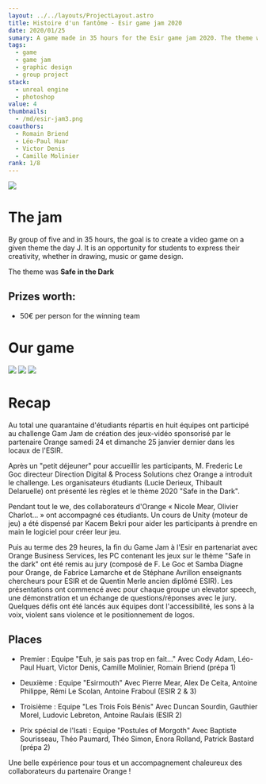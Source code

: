 ```yaml
---
layout: ../../layouts/ProjectLayout.astro
title: Histoire d'un fantôme - Esir game jam 2020
date: 2020/01/25
sumary: A game made in 35 hours for the Esir game jam 2020. The theme was "Safe in the Dark".
tags: 
  - game
  - game jam
  - graphic design
  - group project
stack:
  - unreal engine
  - photoshop
value: 4
thumbnails: 
  - /md/esir-jam3.png
coauthors:
  - Romain Briend
  - Léo-Paul Huar
  - Victor Denis
  - Camille Molinier
rank: 1/8
---
```


![](/md/esir-jam.jpg)


# The jam

By group of five and in 35 hours, the goal is to create a video game on a given theme the day J. It is an opportunity for students to express their creativity, whether in drawing, music or game design.

The theme was **Safe in the Dark**
## Prizes worth:

- 50€ per person for the winning team

# Our game

![](/md/esir-jam3.png)
![](/md/esir-jam1.png)
![](/md/esir-jam2.png)


# Recap

Au total une quarantaine d'étudiants répartis en huit équipes ont participé au challenge Gam Jam de création des jeux-vidéo sponsorisé par le partenaire Orange samedi 24 et dimanche 25 janvier dernier dans les locaux de l'ESIR.

Après un "petit déjeuner" pour accueillir les participants, M. Frederic Le Goc directeur Direction Digital & Process Solutions chez Orange a introduit le challenge. Les organisateurs étudiants (Lucie Derieux, Thibault Delaruelle) ont présenté les règles et le thème 2020 "Safe in the Dark".

Pendant tout le we, des collaborateurs d'Orange « Nicole Mear, Olivier Charlot… » ont accompagné ces étudiants. Un cours de Unity (moteur de jeu) a été dispensé par Kacem Bekri pour aider les participants à prendre en main le logiciel pour créer leur jeu.

Puis au terme des 29 heures, la fin du Game Jam à l'Esir en partenariat avec Orange Business Services, les PC contenant les jeux sur le thème "Safe in the dark" ont été remis au jury (composé de F. Le Goc et Samba Diagne pour Orange, de Fabrice Lamarche et de Stéphane Avrillon enseignants chercheurs pour ESIR et de Quentin Merle ancien diplômé ESIR). Les présentations ont commencé avec pour chaque groupe un elevator speech, une démonstration et un échange de questions/réponses avec le jury. Quelques défis ont été lancés aux équipes dont l'accessibilité, les sons à la voix, violent sans violence et le positionnement de logos.
## Places

- Premier : Equipe "Euh, je sais pas trop en fait..." Avec Cody Adam, Léo-Paul Huart, Victor Denis, Camille Molinier, Romain Briend (prépa 1)

- Deuxième : Equipe "Esirmouth" Avec Pierre Mear, Alex De Ceita, Antoine Philippe, Rémi Le Scolan, Antoine Fraboul (ESIR 2 & 3)

- Troisième : Equipe "Les Trois Fois Bénis" Avec Duncan Sourdin, Gauthier Morel, Ludovic Lebreton, Antoine Raulais (ESIR 2)

- Prix spécial de l'Isati : Equipe "Postules of Morgoth" Avec Baptiste Sourisseau, Théo Paumard, Théo Simon, Enora Rolland, Patrick Bastard (prépa 2)

Une belle expérience pour tous et un accompagnement chaleureux des collaborateurs du partenaire Orange !